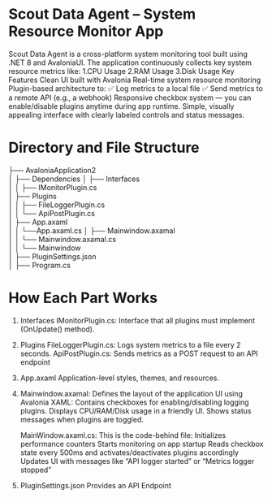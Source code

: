 # Scout Data Agent – System Resource Monitor App
Scout Data Agent is a cross-platform system monitoring tool built using .NET 8 and AvaloniaUI. The application continuously collects key system resource metrics like:
1.CPU Usage 2.RAM Usage 3.Disk Usage
Key Features
Clean UI built with Avalonia
Real-time system resource monitoring
Plugin-based architecture to:
✅ Log metrics to a local file
✅ Send metrics to a remote API (e.g., a webhook)
Responsive checkbox system — you can enable/disable plugins anytime during app runtime.
Simple, visually appealing interface with clearly labeled controls and status messages.

# Directory and File Structure
├── AvaloniaApplication2    
│   ├── Dependencies
│   ├── Interfaces               
│   │   ├── IMonitorPlugin.cs    
│   ├── Plugins                 
│   │   ├── FileLoggerPlugin.cs    
│   │   └── ApiPostPlugin.cs        
│   ├── App.axaml                
│   │   └──App.axaml.cs
│   ├── Mainwindow.axamal               
│   │    └── Mainwindow.axamal.cs    
│   │         └── Mainwindow       
│   ├── PluginSettings.json   
│   ├── Program.cs             

# How Each Part Works
1.  Interfaces
    IMonitorPlugin.cs: Interface that all plugins must implement (OnUpdate() method).
2.  Plugins
    FileLoggerPlugin.cs: Logs system metrics to a file every 2 seconds.
    ApiPostPlugin.cs: Sends metrics as a POST request to an API endpoint 
3.  App.axaml
    Application-level styles, themes, and resources.
4.  Mainwindow.axamal:
   Defines the layout of the application UI using Avalonia XAML:
   Contains checkboxes for enabling/disabling logging plugins.
   Displays CPU/RAM/Disk usage in a friendly UI.
   Shows status messages when plugins are toggled.

    MainWindow.axaml.cs:
   This is the code-behind file:
   Initializes performance counters
   Starts monitoring on app startup
   Reads checkbox state every 500ms and activates/deactivates plugins accordingly
   Updates UI with messages like “API logger started” or “Metrics logger stopped”

6. PluginSettings.json
   Provides an API Endpoint

